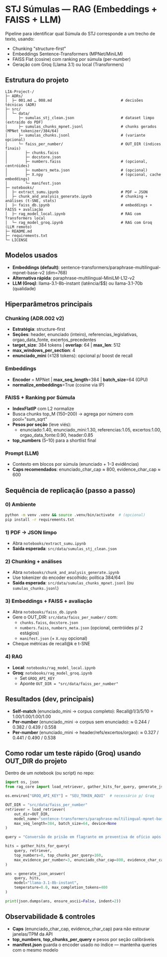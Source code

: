 # STJ Súmulas — RAG (Embeddings + FAISS + LLM)

Pipeline para identificar qual Súmula do STJ corresponde a um trecho de texto, usando:

- Chunking "structure-first"
- Embeddings Sentence-Transformers (MPNet/MiniLM)
- FAISS Flat (cosine) com ranking por súmula (per-number)
- Geração com Groq (Llama 3.1) ou local (Transformers)

## Estrutura do projeto

```
LIA-Project-/
├─ ADRs/
│  ├─ 001.md … 008.md                               # decisões técnicas (ADR)
├─ src/
│  └─ data/
│     ├─ sumulas_stj_clean.json                     # dataset limpo (extraído do PDF)
│     ├─ sumulas_chunks_mpnet.jsonl                 # chunks gerados (MPNet tokenizer/384/64)
│     ├─ sumulas_chunks.jsonl                       # (variante opcional)
│     └─ faiss_per_number/                          # OUT_DIR (índices finais)
│        ├─ chunks.faiss
│        ├─ docstore.json
│        ├─ numbers.faiss                           # (opcional, centróides)
│        ├─ numbers_meta.json                       # (opcional)
│        ├─ X.npy                                   # (opcional, cache embeddings)
│        └─ manifest.json
├─ notebooks/
│  ├─ extract_sumu.ipynb                            # PDF → JSON
│  ├─ chunk_and_analysis_generate.ipynb             # chunking + análises (t-SNE, stats)
│  ├─ faiss_db.ipynb                                # embeddings + FAISS + avaliação
│  ├─ rag_model_local.ipynb                         # RAG com Transformers local
│  └─ rag_model_groq.ipynb                          # RAG com Groq (LLM remoto)
├─ README.md
├─ requirements.txt
└─ LICENSE
```

## Modelos usados

- **Embeddings (default)**: sentence-transformers/paraphrase-multilingual-mpnet-base-v2 (dim=768)
- **Alternativa rápida**: paraphrase-multilingual-MiniLM-L12-v2
- **LLM (Groq)**: llama-3.1-8b-instant (latência/$$) ou llama-3.1-70b (qualidade)

## Hiperparâmetros principais

### Chunking (ADR.002 v2)

- **Estratégia**: structure-first
- **Seções**: header, enunciado (inteiro), referencias_legislativas, orgao_data_fonte, excertos_precedentes
- **target_size**: 384 tokens | **overlap**: 64 | **max_len**: 512
- **max_windows_per_section**: 4
- **enunciado_mini** (≤128 tokens): opcional p/ boost de recall

### Embeddings

- **Encoder** = MPNet | **max_seq_length**=384 | **batch_size**=64 (GPU)
- **normalize_embeddings**=True (cosine via IP)

### FAISS + Ranking por Súmula

- **IndexFlatIP** com L2 normalize
- Busca chunks top_M (150–200) → agrega por número com pool="sum_sqrt"
- **Pesos por seção** (leve viés):
  - enunciado:1.40, enunciado_mini:1.30, referencias:1.05, excertos:1.00, orgao_data_fonte:0.90, header:0.85
- **top_numbers** (5–10) para a shortlist final

### Prompt (LLM)

- Contexto em blocos por súmula (enunciado + 1–3 evidências)
- **Caps recomendados**: enunciado_char_cap ≈ 800, evidence_char_cap ≈ 600

## Sequência de replicação (passo a passo)

### 0) Ambiente

```bash
python -m venv .venv && source .venv/bin/activate  # (opcional)
pip install -r requirements.txt
```

### 1) PDF → JSON limpo

- Abra `notebooks/extract_sumu.ipynb`
- **Saída esperada**: `src/data/sumulas_stj_clean.json`

### 2) Chunking + análises

- Abra `notebooks/chunk_and_analysis_generate.ipynb`
- Use tokenizer do encoder escolhido; política 384/64
- **Saída esperada**: `src/data/sumulas_chunks_mpnet.jsonl` (ou `sumulas_chunks.jsonl`)

### 3) Embeddings + FAISS + avaliação

- Abra `notebooks/faiss_db.ipynb`
- Gere o OUT_DIR: `src/data/faiss_per_number/` com:
  - `chunks.faiss`, `docstore.json`
  - `numbers.faiss`, `numbers_meta.json` (opcional, centróides p/ 2 estágios)
  - `manifest.json` (+ `X.npy` opcional)
- Cheque métricas de recall@k e t-SNE

### 4) RAG

- **Local**: `notebooks/rag_model_local.ipynb`
- **Groq**: `notebooks/rag_model_groq.ipynb`
  - Set `GROQ_API_KEY`
  - Aponte `OUT_DIR = "src/data/faiss_per_number"`


## Resultados (dev, principais)

- **Self-match** (enunciado_mini → corpus completo): Recall@1/3/5/10 = 1.00/1.00/1.00/1.00
- **Per-number** (enunciado_mini → corpus sem enunciado): ≈ 0.244 / 0.382 / 0.439 / 0.558
- **Per-number** (enunciado_mini → header/refs/excertos/orgao): ≈ 0.327 / 0.441 / 0.490 / 0.538

## Como rodar um teste rápido (Groq) usando OUT_DIR do projeto

Dentro de um notebook (ou script) no repo:

```python
import os, json
from rag_core import load_retriever, gather_hits_for_query, generate_json_answer

os.environ["GROQ_API_KEY"] = "SEU_TOKEN_AQUI"  # necessário p/ Groq

OUT_DIR = "src/data/faiss_per_number"
retriever = load_retriever(
    out_dir=OUT_DIR,
    model_name="sentence-transformers/paraphrase-multilingual-mpnet-base-v2",
    max_seq_length=384, batch_size=64, device=None
)

query = "Conversão de prisão em flagrante em preventiva de ofício após a Lei 13.964/2019 é possível?"

hits = gather_hits_for_query(
    query, retriever,
    top_numbers=8, top_chunks_per_query=160,
    max_evidence_per_number=3, enunciado_char_cap=800, evidence_char_cap=600
)

ans = generate_json_answer(
    query, hits,
    model="llama-3.1-8b-instant",
    temperature=0.0, max_completion_tokens=400
)

print(json.dumps(ans, ensure_ascii=False, indent=2))
```
## Observabilidade & controles

- **Caps** (enunciado_char_cap, evidence_char_cap) para não estourar janelas/TPM da API
- **top_numbers**, **top_chunks_per_query** e pesos por seção calibráveis
- **manifest.json** guarda o encoder usado no índice — mantenha queries com o mesmo modelo

